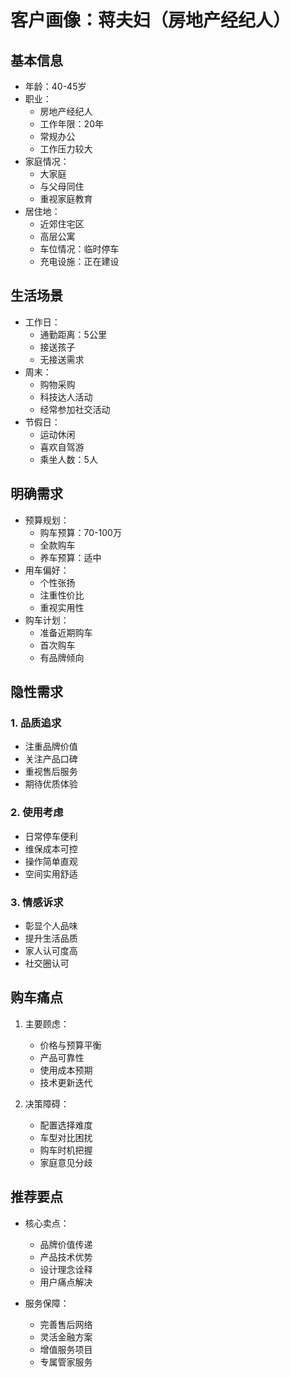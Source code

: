 # 客户画像：蒋夫妇（房地产经纪人）

## 基本信息
- 年龄：40-45岁
- 职业：
  - 房地产经纪人
  - 工作年限：20年
  - 常规办公
  - 工作压力较大
- 家庭情况：
  - 大家庭
  - 与父母同住
  - 重视家庭教育
- 居住地：
  - 近郊住宅区
  - 高层公寓
  - 车位情况：临时停车
  - 充电设施：正在建设

## 生活场景
- 工作日：
  - 通勤距离：5公里
  - 接送孩子
  - 无接送需求
- 周末：
  - 购物采购
  - 科技达人活动
  - 经常参加社交活动
- 节假日：
  - 运动休闲
  - 喜欢自驾游
  - 乘坐人数：5人

## 明确需求
- 预算规划：
  - 购车预算：70-100万
  - 全款购车
  - 养车预算：适中
- 用车偏好：
  - 个性张扬
  - 注重性价比
  - 重视实用性
- 购车计划：
  - 准备近期购车
  - 首次购车
  - 有品牌倾向

## 隐性需求
### 1. 品质追求
- 注重品牌价值
- 关注产品口碑
- 重视售后服务
- 期待优质体验

### 2. 使用考虑
- 日常停车便利
- 维保成本可控
- 操作简单直观
- 空间实用舒适

### 3. 情感诉求
- 彰显个人品味
- 提升生活品质
- 家人认可度高
- 社交圈认可

## 购车痛点
1. 主要顾虑：
   - 价格与预算平衡
   - 产品可靠性
   - 使用成本预期
   - 技术更新迭代

2. 决策障碍：
   - 配置选择难度
   - 车型对比困扰
   - 购车时机把握
   - 家庭意见分歧

## 推荐要点
- 核心卖点：
  - 品牌价值传递
  - 产品技术优势
  - 设计理念诠释
  - 用户痛点解决

- 服务保障：
  - 完善售后网络
  - 灵活金融方案
  - 增值服务项目
  - 专属管家服务